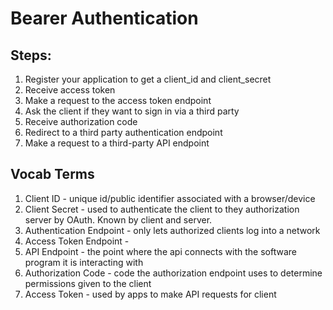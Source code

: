 # Bearer Authentication

## Steps:


1. Register your application to get a client_id and client_secret
2. Receive access token
3. Make a request to the access token endpoint
4. Ask the client if they want to sign in via a third party
5. Receive authorization code
6. Redirect to a third party authentication endpoint
7. Make a request to a third-party API endpoint


## Vocab Terms

1. Client ID - unique id/public identifier associated with a browser/device
2. Client Secret - used to authenticate the client to they authorization server by OAuth. Known by client and server.
3. Authentication Endpoint - only lets authorized clients log into a network
4. Access Token Endpoint - 
5. API Endpoint - the point where the api connects with the software program it is interacting with
6. Authorization Code - code the authorization endpoint uses to determine permissions given to the client
7. Access Token - used by apps to make API requests for client